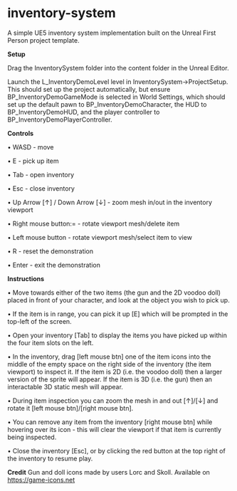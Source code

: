 # inventory-system
A simple UE5 inventory system implementation built on the Unreal First Person project template.

**Setup**

Drag the InventorySystem folder into the content folder in the Unreal Editor.

Launch the L_InventoryDemoLevel level in InventorySystem->ProjectSetup. This should set up the project automatically, but ensure BP_InventoryDemoGameMode is selected in World Settings, which should set up the default pawn to BP_InventoryDemoCharacter, the HUD to BP_InventoryDemoHUD, and the player controller to BP_InventoryDemoPlayerController.

**Controls**

• WASD - move

• E - pick up item

• Tab - open inventory

• Esc - close inventory

• Up Arrow [↑] / Down Arrow [↓] - zoom mesh in/out in the inventory viewport

• Right mouse button:= - rotate viewport mesh/delete item

• Left mouse button - rotate viewport mesh/select item to view

• R - reset the demonstration

• Enter - exit the demonstration

**Instructions**

• Move towards either of the two items (the gun and the 2D voodoo doll) placed in front of your character, and look at the object you wish to pick up.

• If the item is in range, you can pick it up [E] which will be prompted in the top-left of the screen.

• Open your inventory [Tab] to display the items you have picked up within the four item slots on the left.

• In the inventory, drag [left mouse btn] one of the item icons into the middle of the empty space on the right side of the inventory (the item viewport) to inspect it. If the item is 2D (i.e. the voodoo doll) then a larger version of the sprite will appear. If the item is 3D (i.e. the gun) then an interactable 3D static mesh will appear.

• During item inspection you can zoom the mesh in and out [↑]/[↓] and rotate it [left mouse btn]/[right mouse btn].

• You can remove any item from the inventory [right mouse btn] while hovering over its icon - this will clear the viewport if that item is currently being inspected.

• Close the inventory [Esc], or by clicking the red button at the top right of the inventory to resume play.

**Credit**
Gun and doll icons made by users Lorc and Skoll. Available on https://game-icons.net
